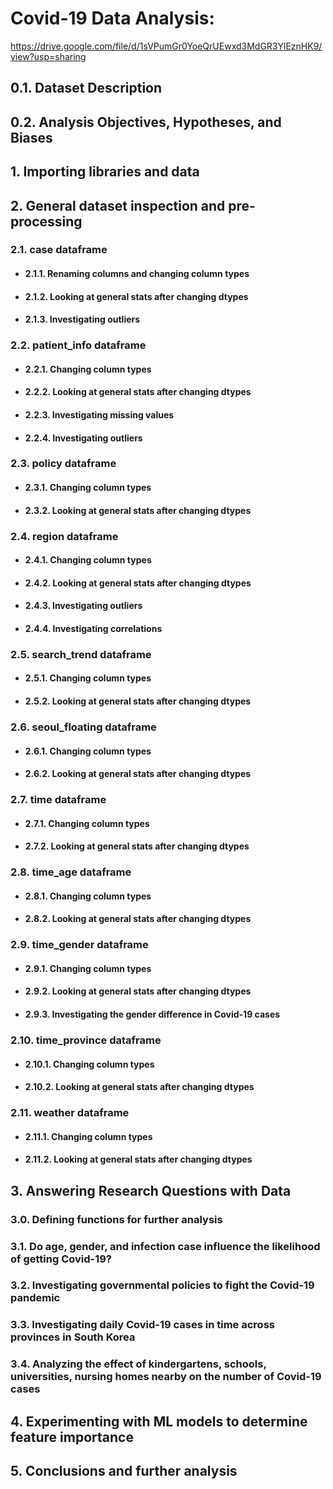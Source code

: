 # Covid-19 Data Analysis:

https://drive.google.com/file/d/1sVPumGr0YoeQrUEwxd3MdGR3YlEznHK9/view?usp=sharing

## 0.1. Dataset Description

## 0.2. Analysis Objectives, Hypotheses, and Biases

## 1. Importing libraries and data

## 2. General dataset inspection and pre-processing

### 2.1. case dataframe
            
- #### 2.1.1. Renaming columns and changing column types

- #### 2.1.2. Looking at general stats after changing dtypes

- #### 2.1.3. Investigating outliers

### 2.2. patient_info dataframe

- #### 2.2.1. Changing column types

- #### 2.2.2. Looking at general stats after changing dtypes

- #### 2.2.3. Investigating missing values

- #### 2.2.4. Investigating outliers

### 2.3. policy dataframe

- #### 2.3.1. Changing column types

- #### 2.3.2. Looking at general stats after changing dtypes

### 2.4. region dataframe

- #### 2.4.1. Changing column types

- #### 2.4.2. Looking at general stats after changing dtypes

- #### 2.4.3. Investigating outliers

- #### 2.4.4. Investigating correlations

### 2.5. search_trend dataframe

- #### 2.5.1. Changing column types

- #### 2.5.2. Looking at general stats after changing dtypes

### 2.6. seoul_floating dataframe

- #### 2.6.1. Changing column types

- #### 2.6.2. Looking at general stats after changing dtypes

### 2.7. time dataframe

- #### 2.7.1. Changing column types

- #### 2.7.2. Looking at general stats after changing dtypes

### 2.8. time_age dataframe

- #### 2.8.1. Changing column types

- #### 2.8.2. Looking at general stats after changing dtypes

### 2.9. time_gender dataframe

- #### 2.9.1. Changing column types

- #### 2.9.2. Looking at general stats after changing dtypes

- #### 2.9.3. Investigating the gender difference in Covid-19 cases

### 2.10. time_province dataframe

- #### 2.10.1. Changing column types

- #### 2.10.2. Looking at general stats after changing dtypes

### 2.11. weather dataframe

- #### 2.11.1. Changing column types

- #### 2.11.2. Looking at general stats after changing dtypes

## 3. Answering Research Questions with Data

### 3.0. Defining functions for further analysis

### 3.1. Do age, gender, and infection case influence the likelihood of getting Covid-19?

### 3.2. Investigating governmental policies to fight the Covid-19 pandemic

### 3.3. Investigating daily Covid-19 cases in time across provinces in South Korea

### 3.4. Analyzing the effect of kindergartens, schools, universities, nursing homes nearby on the number of Covid-19 cases

## 4. Experimenting with ML models to determine feature importance

## 5. Conclusions and further analysis
